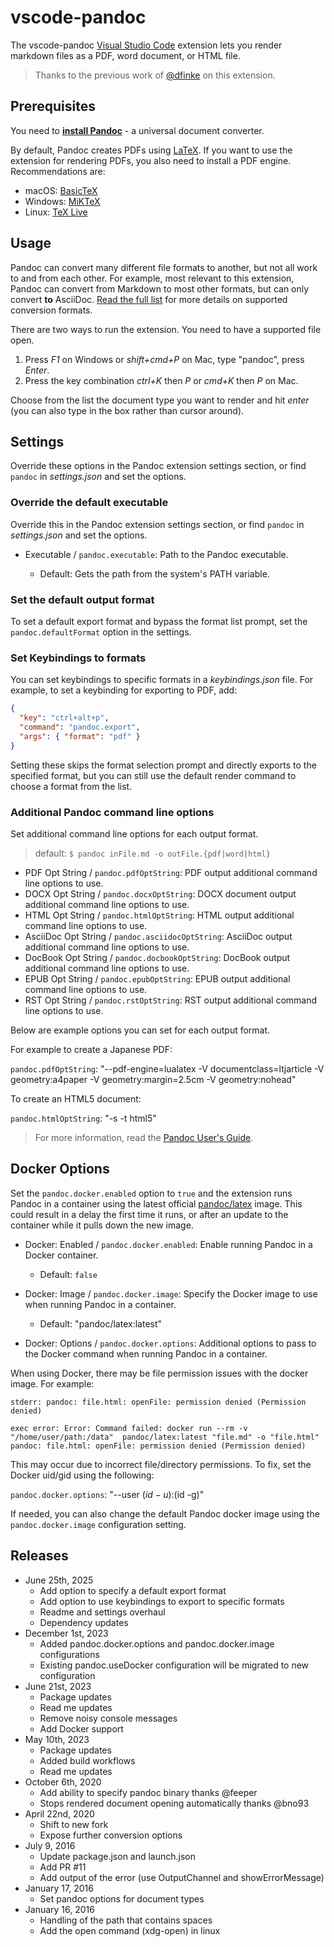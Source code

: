 # vscode-pandoc

The vscode-pandoc [Visual Studio Code](https://marketplace.visualstudio.com/items?itemName=chrischinchilla.vscode-pandoc) extension lets you render markdown files as a PDF, word document, or HTML file.

> Thanks to the previous work of [@dfinke](https://github.com/dfinke) on this extension.

## Prerequisites

You need to [**install Pandoc**](http://pandoc.org/installing.html) - a universal document converter.

By default, Pandoc creates PDFs using [LaTeX](https://www.latex-project.org). If you want to use the extension for rendering PDFs, you also need to install a PDF engine. Recommendations are:

- macOS: [BasicTeX](https://www.tug.org/mactex/morepackages.html)
- Windows: [MiKTeX](https://miktex.org)
- Linux: [TeX Live](https://www.tug.org/texlive/)

## Usage

Pandoc can convert many different file formats to another, but not all work to and from each other. For example, most relevant to this extension, Pandoc can convert from Markdown to most other formats, but can only convert **to** AsciiDoc. [Read the full list](https://pandoc.org) for more details on supported conversion formats.

There are two ways to run the extension. You need to have a supported file open.

1. Press _F1_ on Windows or _shift+cmd+P_ on Mac, type "pandoc", press _Enter_.
2. Press the key combination _ctrl+K_ then _P_ or _cmd+K_ then _P_ on Mac.

Choose from the list the document type you want to render and hit _enter_ (you can also type in the box rather than cursor around).

## Settings

Override these options in the Pandoc extension settings section, or find `pandoc` in _settings.json_ and set the options.

### Override the default executable

Override this in the Pandoc extension settings section, or find `pandoc` in _settings.json_ and set the options.

- Executable / `pandoc.executable`: Path to the Pandoc executable.

  - Default: Gets the path from the system's PATH variable.

### Set the default output format

To set a default export format and bypass the format list prompt, set the `pandoc.defaultFormat` option in the settings.

### Set Keybindings to formats

You can set keybindings to specific formats in a _keybindings.json_ file. For example, to set a keybinding for exporting to PDF, add:

```json
{
  "key": "ctrl+alt+p",
  "command": "pandoc.export",
  "args": { "format": "pdf" }
}
```

Setting these skips the format selection prompt and directly exports to the specified format, but you can still use the default render command to choose a format from the list.

### Additional Pandoc command line options

Set additional command line options for each output format.

> default: `$ pandoc inFile.md -o outFile.{pdf|word|html}`

- PDF Opt String / `pandoc.pdfOptString`: PDF output additional command line options to use.
- DOCX Opt String / `pandoc.docxOptString`: DOCX document output additional command line options to use.
- HTML Opt String / `pandoc.htmlOptString`: HTML output additional command line options to use.
- AsciiDoc Opt String / `pandoc.asciidocOptString`: AsciiDoc output additional command line options to use.
- DocBook Opt String / `pandoc.docbookOptString`: DocBook output additional command line options to use.
- EPUB Opt String / `pandoc.epubOptString`: EPUB output additional command line options to use.
- RST Opt String / `pandoc.rstOptString`: RST output additional command line options to use.

Below are example options you can set for each output format.

For example to create a Japanese PDF:

`pandoc.pdfOptString`: "--pdf-engine=lualatex -V documentclass=ltjarticle -V geometry:a4paper -V geometry:margin=2.5cm -V geometry:nohead"

To create an HTML5 document:

`pandoc.htmlOptString`: "-s -t html5"

> For more information, read the [Pandoc User's Guide](http://pandoc.org/README.html).

## Docker Options

Set the `pandoc.docker.enabled` option to `true` and the extension runs Pandoc in a container using the latest official [pandoc/latex](https://hub.docker.com/r/pandoc/latex) image. This could result in a delay the first time it runs, or after an update to the container while it pulls down the new image.

- Docker: Enabled / `pandoc.docker.enabled`: Enable running Pandoc in a Docker container.

  - Default: `false`

- Docker: Image / `pandoc.docker.image`: Specify the Docker image to use when running Pandoc in a container.

  - Default: "pandoc/latex:latest"

- Docker: Options / `pandoc.docker.options`: Additional options to pass to the Docker command when running Pandoc in a container.

When using Docker, there may be file permission issues with the docker image. For example:

```
stderr: pandoc: file.html: openFile: permission denied (Permission denied)

exec error: Error: Command failed: docker run --rm -v "/home/user/path:/data"  pandoc/latex:latest "file.md" -o "file.html"
pandoc: file.html: openFile: permission denied (Permission denied)
```

This may occur due to incorrect file/directory permissions. To fix, set the Docker uid/gid using the following:

`pandoc.docker.options`: "--user $(id -u):$(id -g)"

If needed, you can also change the default Pandoc docker image using the `pandoc.docker.image` configuration setting.

## Releases

- June 25th, 2025
  - Add option to specify a default export format
  - Add option to use keybindings to export to specific formats
  - Readme and settings overhaul
  - Dependency updates
- December 1st, 2023
  - Added pandoc.docker.options and pandoc.docker.image configurations
  - Existing pandoc.useDocker configuration will be migrated to new configuration
- June 21st, 2023
  - Package updates
  - Read me updates
  - Remove noisy console messages
  - Add Docker support
- May 10th, 2023
  - Package updates
  - Added build workflows
  - Read me updates
- October 6th, 2020
  - Add ability to specify pandoc binary thanks @feeper
  - Stops rendered document opening automatically thanks @bno93
- April 22nd, 2020
  - Shift to new fork
  - Expose further conversion options
- July 9, 2016
  - Update package.json and launch.json
  - Add PR #11
  - Add output of the error (use OutputChannel and showErrorMessage)
- January 17, 2016
  - Set pandoc options for document types
- January 16, 2016
  - Handling of the path that contains spaces
  - Add the open command (xdg-open) in linux

